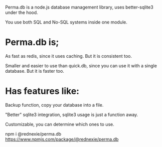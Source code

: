 Perma.db is a node.js database management library, uses better-sqlite3 under the hood. 


You use both SQL and No-SQL systems inside one module.


# Perma.db is;


As fast as redis, since it uses caching. But it is consistent too.


Smaller and easier to use than quick.db, since you can use it with a single database. But it is faster too.


# Has features like: 


Backup function, copy your database into a file.


"Better" sqlite3 integration, sqlite3 usage is just a function away.


Customizable, you can determine which ones to use.





npm i @rednexie/perma.db
https://www.npmjs.com/package/@rednexie/perma.db
